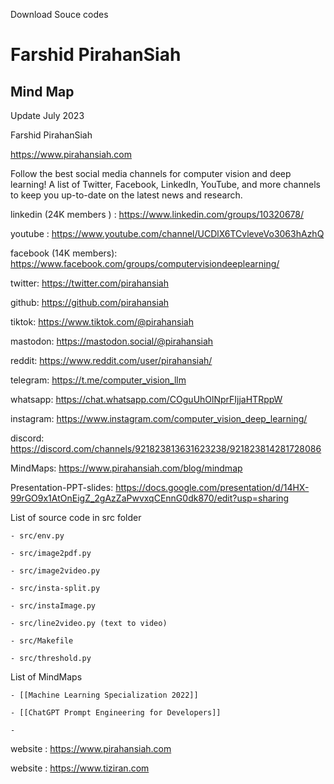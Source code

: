 Download Souce codes 

# Farshid PirahanSiah

## Mind Map 

Update July 2023

Farshid PirahanSiah 

https://www.pirahansiah.com

Follow the best social media channels for computer vision 
and deep learning! 
A list of Twitter, Facebook, LinkedIn, YouTube, and more
channels to keep you up-to-date on the latest news and research.

linkedin (24K members ) : https://www.linkedin.com/groups/10320678/  

youtube : https://www.youtube.com/channel/UCDlX6TCvleveVo3063hAzhQ  

facebook (14K members): https://www.facebook.com/groups/computervisiondeeplearning/ 

twitter: https://twitter.com/pirahansiah  

github: https://github.com/pirahansiah  

tiktok: https://www.tiktok.com/@pirahansiah  

mastodon: https://mastodon.social/@pirahansiah  

reddit: https://www.reddit.com/user/pirahansiah/  

telegram: https://t.me/computer_vision_llm  

whatsapp: https://chat.whatsapp.com/COguUhOlNprFIjjaHTRppW  

instagram: https://www.instagram.com/computer_vision_deep_learning/ 

discord:  https://discord.com/channels/921823813631623238/921823814281728086 

MindMaps: https://www.pirahansiah.com/blog/mindmap   

Presentation-PPT-slides: https://docs.google.com/presentation/d/14HX-99rGO9x1AtOnEigZ_2gAzZaPwvxqCEnnG0dk870/edit?usp=sharing 



List of source code in src folder

	- src/env.py

	- src/image2pdf.py

	- src/image2video.py

	- src/insta-split.py

	- src/instaImage.py
	 
	- src/line2video.py (text to video)

	- src/Makefile

	- src/threshold.py


	

List of MindMaps 

	- [[Machine Learning Specialization 2022]]

	- [[ChatGPT Prompt Engineering for Developers]]

	- 


website : https://www.pirahansiah.com  

website : https://www.tiziran.com  
